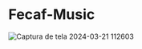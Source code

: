 # Fecaf-Music
![Captura de tela 2024-03-21 112603](https://github.com/ElianJB/Fefaf-Music/assets/158785847/a4b1c370-0c04-43b3-9c73-dc816e5a9f60)
